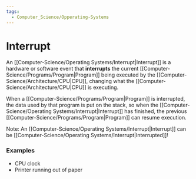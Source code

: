 ```yaml
---
tags:
  - Computer_Science/Opperating-Systems
---
```

# Interrupt
An [[Computer-Science/Operating Systems/Interrupt|Interrupt]] is a hardware or software event that **interrupts** the current [[Computer-Science/Programs/Program|Program]] being executed by the [[Computer-Science/Architecture/CPU|CPU]], changing what the [[Computer-Science/Architecture/CPU|CPU]] is executing.

When a [[Computer-Science/Programs/Program|Program]] is interrupted, the data used by that program is put on the stack, so when the [[Computer-Science/Operating Systems/Interrupt|Interrupt]] has finished, the previous [[Computer-Science/Programs/Program|Program]] can resume execution.

Note: An [[Computer-Science/Operating Systems/Interrupt|Interrupt]] can be [[Computer-Science/Operating Systems/Interrupt|Interrupted]]!
### Examples
- CPU clock
- Printer running out of paper
